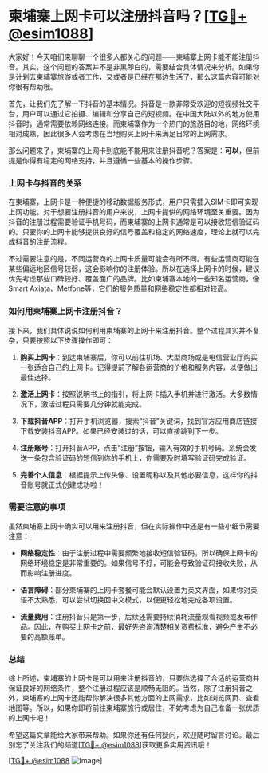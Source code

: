 # 柬埔寨上网卡可以注册抖音吗？[[TG💪+ @esim1088](https://t.me/s/esim1088)]

大家好！今天咱们来聊聊一个很多人都关心的问题——柬埔寨上网卡能不能注册抖音。其实，这个问题的答案并不是非黑即白的，需要结合具体情况来分析。如果你是计划去柬埔寨旅游或者工作，又或者是已经在那边生活了，那么这篇内容可能对你很有帮助哦。

首先，让我们先了解一下抖音的基本情况。抖音是一款非常受欢迎的短视频社交平台，用户可以通过它拍摄、编辑和分享自己的短视频。在中国大陆以外的地方使用抖音时，通常需要依赖网络连接。而柬埔寨作为一个热门的旅游目的地，网络环境相对成熟，因此很多人会考虑在当地购买上网卡来满足日常的上网需求。

那么问题来了，柬埔寨的上网卡到底能不能用来注册抖音呢？答案是：**可以**，但前提是你得有稳定的网络支持，并且遵循一些基本的操作步骤。

### 上网卡与抖音的关系

在柬埔寨，上网卡是一种便捷的移动数据服务形式，用户只需插入SIM卡即可实现上网功能。对于想要注册抖音的用户来说，上网卡提供的网络环境至关重要。因为抖音的注册过程需要验证手机号码，而柬埔寨的上网卡通常是可以接收短信验证码的。只要你的上网卡能够提供良好的信号覆盖和稳定的网络速度，理论上就可以完成抖音的注册流程。

不过需要注意的是，不同运营商的上网卡质量可能会有所不同。有些运营商可能在某些偏远地区信号较弱，这会影响你的注册体验。所以在选择上网卡的时候，建议优先考虑那些口碑较好、覆盖面广的品牌。比如柬埔寨本地的一些知名运营商，像Smart Axiata、Metfone等，它们的服务质量和网络稳定性都相对较高。

### 如何用柬埔寨上网卡注册抖音？

接下来，我们具体说说如何利用柬埔寨的上网卡来注册抖音。整个过程其实并不复杂，只要按照以下步骤操作即可：

1. **购买上网卡**：到达柬埔寨后，你可以前往机场、大型商场或是电信营业厅购买一张适合自己的上网卡。记得提前了解各运营商的价格和服务内容，以便做出最佳选择。
   
2. **激活上网卡**：按照说明书上的指引，将上网卡插入手机并进行激活。大多数情况下，激活过程只需要几分钟就能完成。

3. **下载抖音APP**：打开手机浏览器，搜索“抖音”关键词，找到官方应用商店链接下载安装抖音APP。如果已经安装过的话，可以直接跳到下一步。

4. **注册账号**：打开抖音APP，点击“注册”按钮，输入有效的手机号码。系统会发送一条包含验证码的短信到你的手机上，你需要及时填写验证码完成验证。

5. **完善个人信息**：根据提示上传头像、设置昵称以及其他必要信息，这样你的抖音账号就正式创建成功啦！

### 需要注意的事项

虽然柬埔寨上网卡确实可以用来注册抖音，但在实际操作中还是有一些小细节需要注意：

- **网络稳定性**：由于注册过程中需要频繁地接收短信验证码，所以确保上网卡的网络环境稳定是非常重要的。如果信号不好，可能会导致验证码接收失败，从而影响注册进度。

- **语言障碍**：部分柬埔寨的上网卡套餐可能会默认设置为英文界面，如果你对英语不太熟悉，可以尝试切换回中文模式，以便更轻松地完成各项设置。

- **流量费用**：注册抖音只是第一步，后续还需要持续消耗流量观看视频或发布作品。因此，在购买上网卡之前，最好先咨询清楚相关资费标准，避免产生不必要的高额账单。

### 总结

综上所述，柬埔寨的上网卡是可以用来注册抖音的，只要你选择了合适的运营商并保证良好的网络条件，整个注册过程应该是顺畅无阻的。当然，除了注册抖音之外，柬埔寨的上网卡还能帮你解决很多其他方面的上网需求，比如浏览网页、查看地图等。所以，如果你即将前往柬埔寨旅行或居住，不妨考虑为自己准备一张优质的上网卡吧！

希望这篇文章能给大家带来帮助。如果你还有任何疑问，欢迎随时留言讨论。最后别忘了关注我们的频道[[TG💪+ @esim1088](https://t.me/s/esim1088)]获取更多实用资讯哦！

[[TG💪+ @esim1088](https://t.me/s/esim1088) ![Image](https://i.postimg.cc/4NQfJmqS/Snipaste-2025-05-13-00-14-12.png)]
